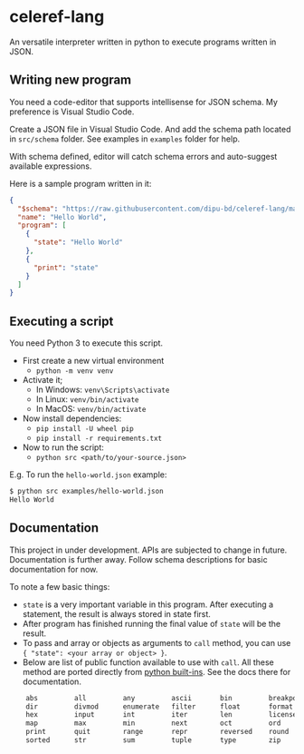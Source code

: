# celeref-lang

An versatile interpreter written in python to execute programs written in JSON.

## Writing new program

You need a code-editor that supports intellisense for JSON schema. My preference is Visual Studio Code.

Create a JSON file in Visual Studio Code. And add the schema path located in `src/schema` folder.
See examples in `examples` folder for help.

With schema defined, editor will catch schema errors and auto-suggest available expressions.

Here is a sample program written in it:

```json
{
  "$schema": "https://raw.githubusercontent.com/dipu-bd/celeref-lang/master/src/schema/schema.json",
  "name": "Hello World",
  "program": [
    {
      "state": "Hello World"
    },
    {
      "print": "state"
    }
  ]
}
```

## Executing a script

You need Python 3 to execute this script.

- First create a new virtual environment
  - `python -m venv venv`
- Activate it;
  - In Windows: `venv\Scripts\activate`
  - In Linux: `venv/bin/activate`
  - In MacOS: `venv/bin/activate`
- Now install dependencies:
  - `pip install -U wheel pip`
  - `pip install -r requirements.txt`
- Now to run the script:
  - `python src <path/to/your-source.json>`

E.g. To run the `hello-world.json` example:

```sh
$ python src examples/hello-world.json
Hello World
```

## Documentation

This project in under development. APIs are subjected to change in future.
Documentation is further away. Follow schema descriptions for basic documentation for now.

To note a few basic things:

- `state` is a very important variable in this program. After executing a statement,
  the result is always stored in state first.
- After program has finished running the final value of `state` will be the result.
- To pass and array or objects as arguments to `call` method,
  you can use `{ "state": <your array or object> }`.
- Below are list of public function available to use with `call`.
  All these method are ported directly from [python built-ins](https://docs.python.org/3/library/functions.html).
  See the docs there for documentation.

```txt
    abs         all         any         ascii       bin         breakpoint      chr
    dir         divmod      enumerate   filter      float       format          hash
    hex         input       int         iter        len         license         list
    map         max         min         next        oct         ord             pow
    print       quit        range       repr        reversed    round           set
    sorted      str         sum         tuple       type        zip
```
